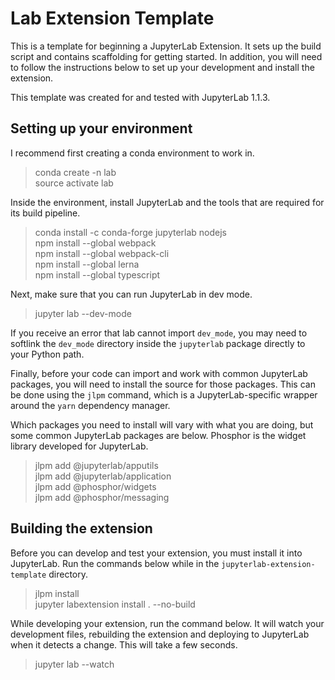 # Lab Extension Template

This is a template for beginning a JupyterLab Extension. It sets up the build script and contains
scaffolding for getting started. In addition, you will need to follow the instructions below to
set up your development and install the extension.

This template was created for and tested with JupyterLab 1.1.3.

## Setting up your environment

I recommend first creating a conda environment to work in.

> conda create -n lab  
> source activate lab  

Inside the environment, install JupyterLab and the tools that are required for its build pipeline.

> conda install -c conda-forge jupyterlab nodejs  
> npm install --global webpack  
> npm install --global webpack-cli  
> npm install --global lerna  
> npm install --global typescript  

Next, make sure that you can run JupyterLab in dev mode.

> jupyter lab --dev-mode  

If you receive an error that lab cannot import `dev_mode`, you may need to softlink the `dev_mode`
directory inside the `jupyterlab` package directly to your Python path.

Finally, before your code can import and work with common JupyterLab packages, you will need to
install the source for those packages. This can be done using the `jlpm` command, which is a
JupyterLab-specific wrapper around the `yarn` dependency manager.

Which packages you need to install will vary with what you are doing, but some common JupyterLab
packages are below. Phosphor is the widget library developed for JupyterLab.

> jlpm add @jupyterlab/apputils  
> jlpm add @jupyterlab/application  
> jlpm add @phosphor/widgets  
> jlpm add @phosphor/messaging  

## Building the extension

Before you can develop and test your extension, you must install it into JupyterLab. Run the
commands below while in the `jupyterlab-extension-template` directory.

> jlpm install  
> jupyter labextension install . --no-build  

While developing your extension, run the command below. It will watch your development files,
rebuilding the extension and deploying to JupyterLab when it detects a change. This will take a
few seconds.

> jupyter lab --watch  

